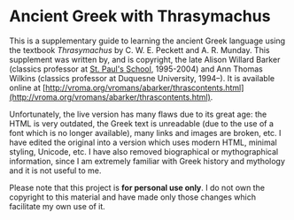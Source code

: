 # Ancient Greek with Thrasymachus
This is a supplementary guide to learning the ancient Greek language using the textbook _Thrasymachus_ by C. W. E. Peckett and A. R. Munday. This supplement was written by, and is copyright, the late Alison Willard Barker (classics professor at [St. Paul's School](http://www.sps.edu), 1995-2004) and Ann Thomas Wilkins (classics professor at Duquesne University, 1994–). It is available online at [http://vroma.org/vromans/abarker/thrascontents.html](http://vroma.org/vromans/abarker/thrascontents.html).

Unfortunately, the live version has many flaws due to its great age: the HTML is very outdated, the Greek text is unreadable (due to the use of a font which is no longer available), many links and images are broken, etc. I have edited the original into a version which uses modern HTML, minimal styling, Unicode, etc. I have also removed biographical or mythographical information, since I am extremely familiar with Greek history and mythology and it is not useful to me.

Please note that this project is **for personal use only**. I do not own the copyright to this material and have made only those changes which facilitate my own use of it.
